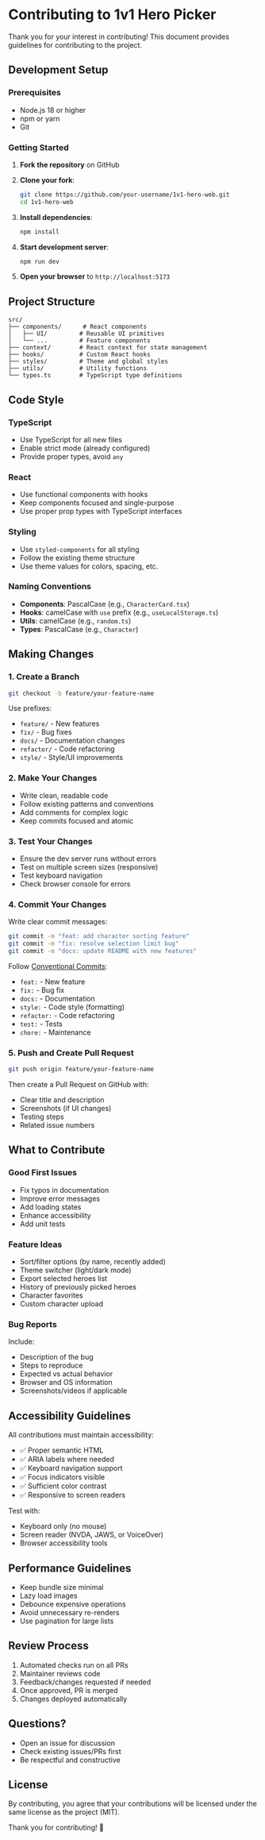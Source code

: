 # Contributing to 1v1 Hero Picker

Thank you for your interest in contributing! This document provides guidelines for contributing to the project.

## Development Setup

### Prerequisites

- Node.js 18 or higher
- npm or yarn
- Git

### Getting Started

1. **Fork the repository** on GitHub

2. **Clone your fork**:
   ```bash
   git clone https://github.com/your-username/1v1-hero-web.git
   cd 1v1-hero-web
   ```

3. **Install dependencies**:
   ```bash
   npm install
   ```

4. **Start development server**:
   ```bash
   npm run dev
   ```

5. **Open your browser** to `http://localhost:5173`

## Project Structure

```
src/
├── components/      # React components
│   ├── UI/         # Reusable UI primitives
│   └── ...         # Feature components
├── context/        # React context for state management
├── hooks/          # Custom React hooks
├── styles/         # Theme and global styles
├── utils/          # Utility functions
└── types.ts        # TypeScript type definitions
```

## Code Style

### TypeScript

- Use TypeScript for all new files
- Enable strict mode (already configured)
- Provide proper types, avoid `any`

### React

- Use functional components with hooks
- Keep components focused and single-purpose
- Use proper prop types with TypeScript interfaces

### Styling

- Use `styled-components` for all styling
- Follow the existing theme structure
- Use theme values for colors, spacing, etc.

### Naming Conventions

- **Components**: PascalCase (e.g., `CharacterCard.tsx`)
- **Hooks**: camelCase with `use` prefix (e.g., `useLocalStorage.ts`)
- **Utils**: camelCase (e.g., `random.ts`)
- **Types**: PascalCase (e.g., `Character`)

## Making Changes

### 1. Create a Branch

```bash
git checkout -b feature/your-feature-name
```

Use prefixes:
- `feature/` - New features
- `fix/` - Bug fixes
- `docs/` - Documentation changes
- `refactor/` - Code refactoring
- `style/` - Style/UI improvements

### 2. Make Your Changes

- Write clean, readable code
- Follow existing patterns and conventions
- Add comments for complex logic
- Keep commits focused and atomic

### 3. Test Your Changes

- Ensure the dev server runs without errors
- Test on multiple screen sizes (responsive)
- Test keyboard navigation
- Check browser console for errors

### 4. Commit Your Changes

Write clear commit messages:

```bash
git commit -m "feat: add character sorting feature"
git commit -m "fix: resolve selection limit bug"
git commit -m "docs: update README with new features"
```

Follow [Conventional Commits](https://www.conventionalcommits.org/):
- `feat:` - New feature
- `fix:` - Bug fix
- `docs:` - Documentation
- `style:` - Code style (formatting)
- `refactor:` - Code refactoring
- `test:` - Tests
- `chore:` - Maintenance

### 5. Push and Create Pull Request

```bash
git push origin feature/your-feature-name
```

Then create a Pull Request on GitHub with:
- Clear title and description
- Screenshots (if UI changes)
- Testing steps
- Related issue numbers

## What to Contribute

### Good First Issues

- Fix typos in documentation
- Improve error messages
- Add loading states
- Enhance accessibility
- Add unit tests

### Feature Ideas

- Sort/filter options (by name, recently added)
- Theme switcher (light/dark mode)
- Export selected heroes list
- History of previously picked heroes
- Character favorites
- Custom character upload

### Bug Reports

Include:
- Description of the bug
- Steps to reproduce
- Expected vs actual behavior
- Browser and OS information
- Screenshots/videos if applicable

## Accessibility Guidelines

All contributions must maintain accessibility:

- ✅ Proper semantic HTML
- ✅ ARIA labels where needed
- ✅ Keyboard navigation support
- ✅ Focus indicators visible
- ✅ Sufficient color contrast
- ✅ Responsive to screen readers

Test with:
- Keyboard only (no mouse)
- Screen reader (NVDA, JAWS, or VoiceOver)
- Browser accessibility tools

## Performance Guidelines

- Keep bundle size minimal
- Lazy load images
- Debounce expensive operations
- Avoid unnecessary re-renders
- Use pagination for large lists

## Review Process

1. Automated checks run on all PRs
2. Maintainer reviews code
3. Feedback/changes requested if needed
4. Once approved, PR is merged
5. Changes deployed automatically

## Questions?

- Open an issue for discussion
- Check existing issues/PRs first
- Be respectful and constructive

## License

By contributing, you agree that your contributions will be licensed under the same license as the project (MIT).

Thank you for contributing! 🎉


